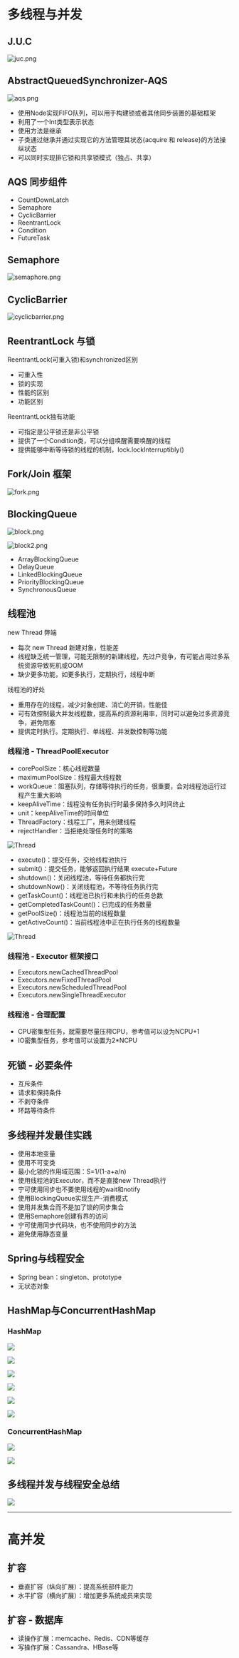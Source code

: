 # 多线程与并发
## J.U.C

![juc.png](https://github.com/geekerstar/high-concurrency/blob/master/img/juc.png)

## AbstractQueuedSynchronizer-AQS

![aqs.png](https://github.com/geekerstar/high-concurrency/blob/master/img/aqs.png)

- 使用Node实现FIFO队列，可以用于构建锁或者其他同步装置的基础框架
- 利用了一个Int类型表示状态
- 使用方法是继承
- 子类通过继承并通过实现它的方法管理其状态{acquire 和 release}的方法操纵状态
- 可以同时实现排它锁和共享锁模式（独占、共享）

## AQS 同步组件
- CountDownLatch
- Semaphore
- CyclicBarrier
- ReentrantLock
- Condition
- FutureTask

## Semaphore

![semaphore.png](https://github.com/geekerstar/high-concurrency/blob/master/img/semaphore.png)

## CyclicBarrier
![cyclicbarrier.png](https://github.com/geekerstar/high-concurrency/blob/master/img/cyclicbarrier1.png)


## ReentrantLock 与锁
ReentrantLock(可重入锁)和synchronized区别
- 可重入性
- 锁的实现
- 性能的区别
- 功能区别

ReentrantLock独有功能
- 可指定是公平锁还是非公平锁
- 提供了一个Condition类，可以分组唤醒需要唤醒的线程
- 提供能够中断等待锁的线程的机制，lock.lockInterruptibly()

## Fork/Join 框架
![fork.png](https://github.com/geekerstar/high-concurrency/blob/master/img/fork.png)

## BlockingQueue
![block.png](https://github.com/geekerstar/high-concurrency/blob/master/img/block.png)

![block2.png](https://github.com/geekerstar/high-concurrency/blob/master/img/block2.png)

- ArrayBlockingQueue
- DelayQueue
- LinkedBlockingQueue
- PriorityBlockingQueue
- SynchronousQueue

## 线程池
new Thread 弊端
- 每次 new Thread 新建对象，性能差
- 线程缺乏统一管理，可能无限制的新建线程，先过户竞争，有可能占用过多系统资源导致死机或OOM
- 缺少更多功能，如更多执行，定期执行，线程中断

线程池的好处
- 重用存在的线程，减少对象创建、消亡的开销，性能佳
- 可有效控制最大并发线程数，提高系的资源利用率，同时可以避免过多资源竞争，避免阻塞
- 提供定时执行。定期执行、单线程、并发数控制等功能

### 线程池 - ThreadPoolExecutor
- corePoolSize：核心线程数量
- maximumPoolSize：线程最大线程数
- workQueue：阻塞队列，存储等待执行的任务，很重要，会对线程池运行过程产生重大影响
- keepAliveTime：线程没有任务执行时最多保持多久时间终止
- unit：keepAliveTime的时间单位
- ThreadFactory：线程工厂，用来创建线程
- rejectHandler：当拒绝处理任务时的策略

![Thread](https://github.com/geekerstar/high-concurrency/blob/master/img/thread.png)

- execute()：提交任务，交给线程池执行
- submit()：提交任务，能够返回执行结果 execute+Future
- shutdown()：关闭线程池，等待任务都执行完
- shutdownNow()：关闭线程池，不等待任务执行完
- getTaskCount()：线程池已执行和未执行的任务总数
- getCompletedTaskCount()：已完成的任务数量
- getPoolSize()：线程池当前的线程数量
- getActiveCount()：当前线程池中正在执行任务的线程数量

![Thread](https://github.com/geekerstar/high-concurrency/blob/master/img/thread2.png)

### 线程池 - Executor 框架接口
- Executors.newCachedThreadPool
- Executors.newFixedThreadPool
- Executors.newScheduledThreadPool
- Executors.newSingleThreadExecutor

### 线程池 - 合理配置
- CPU密集型任务，就需要尽量压榨CPU，参考值可以设为NCPU+1
- IO密集型任务，参考值可以设置为2*NCPU

## 死锁 - 必要条件
- 互斥条件
- 请求和保持条件
- 不剥夺条件
- 环路等待条件

## 多线程并发最佳实践
- 使用本地变量
- 使用不可变类
- 最小化锁的作用域范围：S=1/(1-a+a/n)
- 使用线程池的Executor，而不是直接new Thread执行
- 宁可使用同步也不要使用线程的wait和notify
- 使用BlockingQueue实现生产-消费模式
- 使用并发集合而不是加了锁的同步集合
- 使用Semaphore创建有界的访问
- 宁可使用同步代码块，也不使用同步的方法
- 避免使用静态变量

## Spring与线程安全
- Spring bean：singleton、prototype
- 无状态对象

## HashMap与ConcurrentHashMap
### HashMap
![](https://github.com/geekerstar/high-concurrency/blob/master/img/hashmap.png)

![](https://github.com/geekerstar/high-concurrency/blob/master/img/hashmap2.png)

![](https://github.com/geekerstar/high-concurrency/blob/master/img/hashmap3.png)

![](https://github.com/geekerstar/high-concurrency/blob/master/img/hashmap4.png)

![](https://github.com/geekerstar/high-concurrency/blob/master/img/hashmap5.png)

![](https://github.com/geekerstar/high-concurrency/blob/master/img/hashmap6.png)

### ConcurrentHashMap
![](https://github.com/geekerstar/high-concurrency/blob/master/img/chm.png)

![](https://github.com/geekerstar/high-concurrency/blob/master/img/chm2.png)

## 多线程并发与线程安全总结
![](https://github.com/geekerstar/high-concurrency/blob/master/img/d.jpg)

----

# 高并发

## 扩容
- 垂直扩容（纵向扩展）：提高系统部件能力
- 水平扩容（横向扩展）：增加更多系统成员来实现

## 扩容 - 数据库
- 读操作扩展：memcache、Redis、CDN等缓存
- 写操作扩展：Cassandra、HBase等







